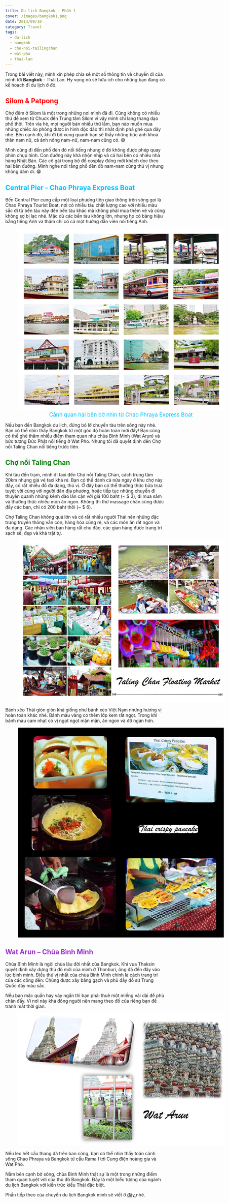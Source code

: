 ```yaml
---
title: Du lịch Bangkok - Phần 1
cover: /images/bangkok1.png
date: 2014/09/10
category: Travel
tags:
  - du-lich
  - bangkok
  - cho-noi-tailingchan
  - wat-pho
  - thai-lan
---
```


Trong bài viết này, mình xin phép chia sẻ một số thông tin về chuyến đi của mình tới **Bangkok** - Thái Lan. Hy vọng nó sẽ hữu ích cho những bạn đang có kế hoạch đi du lịch ở đó.


## <span style="color:red"> Silom & Patpong </span>

Chợ đêm ở Silom là một trong những nơi mình đã đi. Cũng không có nhiều thứ để xem từ Chuck đến Trung tâm Silom vì vậy mình chỉ lang thang dạo phố thôi. Trên vỉa hè, mọi người bán nhiều thứ lắm, bạn nào muốn mua những chiếc áo phông được in hình độc đáo thì nhất định phả ghé qua đây nhé. Bên cạnh đó, khi đi bộ xung quanh bạn sẽ thấy những bức ảnh khoả thân nam nữ, cả ảnh nóng nam-nữ, nam-nam cũng có. :sweat_smile:


Mình cũng đi đến phố đèn đỏ nổi tiếng nhưng ở đó không được phép quay phim chụp hình. Con đường này khá nhộn nhịp và cả hai bên có nhiều nhà hàng Nhật Bản. Các cô gái trong bộ đồ cosplay đứng mời khách dọc theo hai bên đường. Mình nghe nói rằng phố đèn đỏ nam-nam cũng thú vị nhưng không dám đi. :grin:


## <span style="color:deepskyblue"> Central Pier - Chao Phraya Express Boat </span>

Bến Central Pier cung cấp một loại phương tiện giao thông trên sông gọi là Chao Phraya Tourist Boat, nơi có nhiều tàu chất lượng cao với nhiều màu sắc đi từ bến tàu này đến bến tàu khác mà không phải mua thêm vé và cũng không sợ bị lạc nhé. Mặc dù các bến tàu không lớn, nhưng họ có bảng hiệu bằng tiếng Anh và thậm chí có cả một hướng dẫn viên nói tiếng Anh.


<figure style="width: 650px" class="align-center">
  <img src="./bangkok-1.png" alt="">
  <figcaption style="font-size: 17px" align="center"> <span style="color:deepskyblue"> Cảnh quan hai bên bờ nhìn từ Chao Phraya Express Boat </span> </figcaption>
</figure>

Nếu bạn đến Bangkok du lịch, đừng bỏ lỡ chuyến tàu trên sông này nhé. Bạn có thể nhìn thấy Bangkok từ một góc độ hoàn toàn mới đấy! Bạn cũng có thể ghé thăm nhiều điểm tham quan như chùa Bình Minh (Wat Arun) và bức tượng Đức Phật nổi tiếng ở Wat Pho. Nhưng tôi đã quyết định đến Chợ nổi Taling Chan nổi tiếng trước tiên.


## <span style="color:green"> Chợ nổi Taling Chan </span>

Khi tàu đến trạm, mình đi taxi đến Chợ nổi Taling Chan, cách trung tâm 20km nhưng giá vé taxi khá rẻ. Bạn có thể dành cả nửa ngày ở khu chợ này đấy, có rất nhiều đồ đa dạng, thú vị. Ở đây bạn có thể thưởng thức bữa trưa tuyệt vời cùng với người dân địa phương, hoặc tiếp tục những chuyến đi thuyền quanh những kênh đào lân cận với giá 100 baht (~ $ 3), đi mua sắm và thưởng thức nhiều món ăn ngon. Không thì thử massage chân cũng được đấy các bạn, chỉ có 200 baht thôi (~ $ 6).


Chợ Taling Chan không quá lớn và có rất nhiều người Thái nên những đặc trưng truyền thống vẫn còn, hàng hóa cũng rẻ, và các món ăn rất ngon và đa dạng. Các nhân viên bán hàng rất chu đáo, các gian hàng được trang trí sạch sẽ, đẹp và khá trật tự.


<figure style="width: 650px" class="align-center">
  <img src="./bangkok-2.png" alt="">
  <figcaption> </figcaption>
</figure>

Bánh xèo Thái giòn giòn khá giống như bánh xèo Việt Nam nhưng hương vị hoàn toàn khác nhé. Bánh màu vàng có thêm lớp kem rất ngọt. Trong khi bánh màu cam nhạt có vị ngọt ngọt mặn mặn, ăn ngon và đỡ ngán hơn.


<figure style="width: 650px" class="align-center">
  <img src="./bangkok-3.png" alt="">
  <figcaption> </figcaption>
</figure>

## <span style="color:darkorchid"> Wat Arun – Chùa Bình Minh </span>

Chùa Bình Minh là ngôi chùa lâu đời nhất của Bangkok. Khi vua Thaksin quyết định xây dựng thủ đô mới của mình ở Thonburi, ông đã đến đây vào lúc bình minh. Điều thú vị nhất của chùa Bình Minh chính là cách trang trí của các cổng đền: Chúng được xây bằng gạch và phủ đầy đồ sứ Trung Quốc đầy màu sắc.


Nếu bạn mặc quần hay váy ngắn thì bạn phải thuê một miếng vải dài để phủ chân đấy. Vì nơi này khá đông người nên mang theo đồ của riêng bạn để tránh mất thời gian.


<figure style="width: 650px" class="align-center">
  <img src="./bangkok-4.png" alt="">
  <figcaption> </figcaption>
</figure>

Nếu leo hết cầu thang đá trên ban công, bạn có thể nhìn thấy toàn cảnh sông Chao Phraya và Bangkok từ cầu Rama I tới Cung điện hoàng gia và Wat Pho.


Nằm bên cạnh bờ sông, chùa Bình Minh thật sự là một trong những điểm tham quan tuyệt vời của thủ đô Bangkok. Đây là một biểu tượng của ngành du lịch Bangkok với kiến trúc kiểu Thái đặc biệt.


Phần tiếp theo của chuyến du lịch Bangkok mình sẽ viết ở <a href="http://aquabubu.com/blog/travel/Du-lich-Bangkok-Phan-2/" target="_blank">đây </a>nhé.